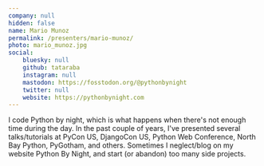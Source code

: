 ```yaml
---
company: null
hidden: false
name: Mario Munoz
permalink: /presenters/mario-munoz/
photo: mario_munoz.jpg
social:
    bluesky: null
    github: tataraba
    instagram: null
    mastodon: https://fosstodon.org/@pythonbynight
    twitter: null
    website: https://pythonbynight.com
---
```


I code Python by night, which is what happens when there's not enough time during the day. In the past couple of years, I've presented several talks/tutorials at PyCon US, DjangoCon US, Python Web Conference, North Bay Python, PyGotham, and others. Sometimes I neglect/blog on my website Python By Night, and start (or abandon) too many side projects.
